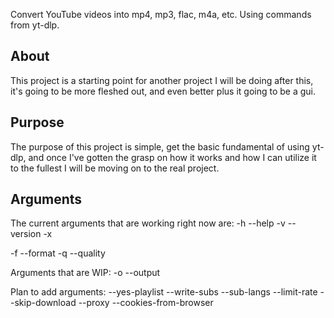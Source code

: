 Convert YouTube videos into mp4, mp3, flac, m4a, etc. Using commands from yt-dlp.

## About
This project is a starting point for another project I will be doing after this, it's going to be more fleshed out, and even better plus it going to be a gui.

## Purpose
The purpose of this project is simple, get the basic fundamental of using yt-dlp, and once I've gotten the grasp on how it works and how I can utilize it to the fullest I will be moving on to the real project.

## Arguments
The current arguments that are working right now are:
-h --help
-v --version
-x

-f --format
-q --quality

Arguments that are WIP:
-o --output

Plan to add arguments:
--yes-playlist
--write-subs
--sub-langs
--limit-rate
--skip-download
--proxy
--cookies-from-browser
